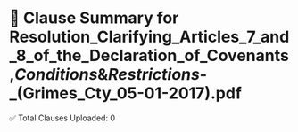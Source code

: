 # 📄 Clause Summary for Resolution_Clarifying_Articles_7_and_8_of_the_Declaration_of_Covenants,_Conditions_&_Restrictions_-_(Grimes_Cty_05-01-2017).pdf

✅ Total Clauses Uploaded: 0

